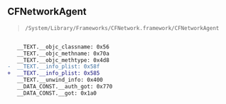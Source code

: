 ## CFNetworkAgent

> `/System/Library/Frameworks/CFNetwork.framework/CFNetworkAgent`

```diff

   __TEXT.__objc_classname: 0x56
   __TEXT.__objc_methname: 0x70a
   __TEXT.__objc_methtype: 0x4d8
-  __TEXT.__info_plist: 0x58f
+  __TEXT.__info_plist: 0x585
   __TEXT.__unwind_info: 0x400
   __DATA_CONST.__auth_got: 0x770
   __DATA_CONST.__got: 0x1a0

```
